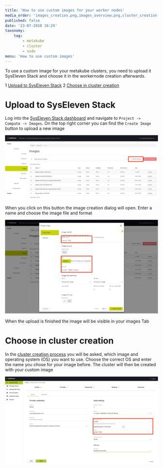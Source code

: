 ```yaml
---
title: 'How to use custom images for your worker nodes'
media_order: 'images_creation.png,images_overview.png,cluster_creation.png'
published: false
date: '23-07-2018 16:29'
taxonomy:
    tag:
        - metakube
        - cluster
        - node
menu: 'How to use custom images'
---
```


To use a custom image for your metakube clusters, you need to upload it SysEleven Stack and choose it in the workernode creation afterwards.

1 [Upload to SysEleven Stack](#upload-to-syseleven-stack)
2 [Choose in cluster creation](#choose-in-cluster-creation)

# Upload to SysEleven Stack

Log into the [SysEleven Stack dashboard](https://dashboard.cloud.syseleven.net/) and navigate to `Project -> Compute -> Images`. On the top right corner you can find the `Create Image` button to upload a new image

![Overview of the images tab](images_overview.png)

When you click on this button the image creation dialog will open. Enter a name and choose the image file and format

![Image creation tab with filled out information](images_creation.png)

When the upload is finished the image will be visible in your images Tab

# Choose in cluster creation

In the [cluster creation process](../create-a-cluster) you will be asked, which image and operating system (OS) you want to use. Choose the correct OS and enter the name you chose for your image before. The cluster will then be created with your custom image

![Cluster creation tab with custom image chosen](cluster_creation.png)